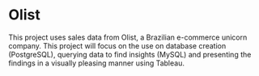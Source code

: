 # Olist

This project uses sales data from Olist, a Brazilian e-commerce unicorn company. This project will focus on the use on database creation (PostgreSQL), querying data to find insights (MySQL) and presenting the findings in a visually pleasing manner using Tableau. 
